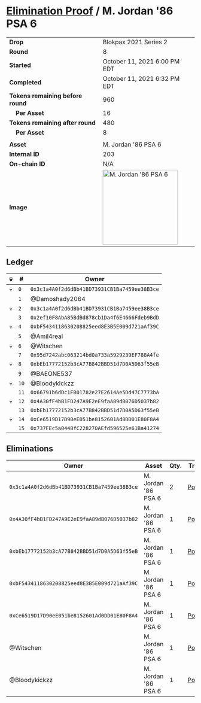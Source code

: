 # [Elimination Proof](./readme.md) / M. Jordan &#039;86 PSA 6

|||
|---|---|
| **Drop** | Blokpax 2021 Series 2 |
| **Round** | 8 |
| **Started** | October 11, 2021 6:00 PM EDT |
| **Completed** | October 11, 2021 6:32 PM EDT |
| **Tokens remaining before round** | 960 |
| **&nbsp;&nbsp;&nbsp;&nbsp;Per Asset** | 16 |
| **Tokens remaining after round** | 480 |
| **&nbsp;&nbsp;&nbsp;&nbsp;Per Asset** | 8 |
| | |
| **Asset** | M. Jordan &#039;86 PSA 6 |
| **Internal ID** | 203 |
| **On-chain ID** | N/A |
| **Image** | <img src="https://tcdn.blokpax.com/9484ebfa-634a-4992-8874-b846e8357ce6/385cffba09d55e3b0e30a171025ed018478e4ddd342526cbb73183cc5ae1ca6c.jpg" height="200" alt="M. Jordan &#039;86 PSA 6" /> |

## Ledger

| 💀 | # | Owner |
| --- | --- | --- |
| 💀 | `0` | `0x3c1a4A0f2d6dBb41BD73931CB1Ba7459ee38B3ce` |
|  | `1` | @Damoshady2064 |
| 💀 | `2` | `0x3c1a4A0f2d6dBb41BD73931CB1Ba7459ee38B3ce` |
|  | `3` | `0x2ef10F8AbA85BdBd878cb1Da4f6E4666Fdeb9BdD` |
| 💀 | `4` | `0xbF5434118630208825eed8E3B5E009d721aAf39C` |
|  | `5` | @Amil4real |
| 💀 | `6` | @Witschen |
|  | `7` | `0x95d7242abc063214bd0a733a5929239EF788A4fe` |
| 💀 | `8` | `0xbEb17772152b3cA77B842BBD51d7D0A5D63f55eB` |
|  | `9` | @BAEONE537 |
| 💀 | `10` | @Bloodykickzz |
|  | `11` | `0x66791b6dDc1FB01782e27E2614Ae5Dd47C7773bA` |
| 💀 | `12` | `0x4A30fF4bB1FD247A9E2eE9faA89dB076D5037b82` |
|  | `13` | `0xbEb17772152b3cA77B842BBD51d7D0A5D63f55eB` |
| 💀 | `14` | `0xCe6519D17D90eE051be8152601Ad0DD01E80F8A4` |
|  | `15` | `0x737FEc5a0448fC228270AEfd596525e61Ba41274` |


## Eliminations

| Owner | Asset | Qty. | Transaction |
| --- | --- | --- | --- |
| `0x3c1a4A0f2d6dBb41BD73931CB1Ba7459ee38B3ce` | M. Jordan '86 PSA 6 | 2 | [Polygonscan](https://polygonscan.com/tx/0x32c9f50509ddac8c6f90440ae7844c9ea9c704e90f629a32241ac4efedc42279) |
| `0x4A30fF4bB1FD247A9E2eE9faA89dB076D5037b82` | M. Jordan '86 PSA 6 | 1 | [Polygonscan](https://polygonscan.com/tx/0x5fc3ea11b9e8bed3dbf6eaf54b4cfb6e2a7acbf925dde17274434c1beccdf59d) |
| `0xbEb17772152b3cA77B842BBD51d7D0A5D63f55eB` | M. Jordan '86 PSA 6 | 1 | [Polygonscan](https://polygonscan.com/tx/0x4271d1ac98d195d5d0d8e0a240806b52855321ffedb66ae7c9fbad6f6046959d) |
| `0xbF5434118630208825eed8E3B5E009d721aAf39C` | M. Jordan '86 PSA 6 | 1 | [Polygonscan](https://polygonscan.com/tx/0x13d5caf638b145fee95caaafd88b09ee49e222c3dcf17ab91d5d67d93b46e04d) |
| `0xCe6519D17D90eE051be8152601Ad0DD01E80F8A4` | M. Jordan '86 PSA 6 | 1 | [Polygonscan](https://polygonscan.com/tx/0x202159288439b4a51353e40831501079c6797b418ec2201892fdbdec254aedd6) |
| @Witschen | M. Jordan '86 PSA 6 | 1 | [Polygonscan](https://polygonscan.com/tx/0x81ea4470c03db720d3e13cec389c82d18ebba044d70040a7c31cf0666adc744b) |
| @Bloodykickzz | M. Jordan '86 PSA 6 | 1 | [Polygonscan](https://polygonscan.com/tx/0x22df6a8ac137dfa20fe7ae3edcca1be2e0ff43b0d6c0ccb0512c867f8762aaab) |
